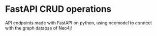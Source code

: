 # FastAPI CRUD operations
API endpoints made with FastAPI on python, using neomodel to connect with the graph databse of Neo4j!
